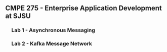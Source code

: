 ## CMPE 275 - Enterprise Application Development at SJSU

### &nbsp;&nbsp;&nbsp;&nbsp; Lab 1 - Asynchronous Messaging
### &nbsp;&nbsp;&nbsp;&nbsp; Lab 2 - Kafka Message Network
